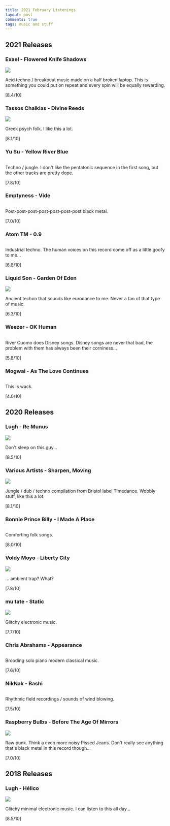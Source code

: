 ```yaml
---
title: 2021 February Listenings
layout: post
comments: true
tags: music and stuff
---
```


## 2021 Releases

### Exael - Flowered Knife Shadows

  ![](https://f4.bcbits.com/img/a1858629917_10.jpg)

  Acid techno / breakbeat music made on a half broken laptop. This is something you could put on repeat and every spin will be equally rewarding.

  [8.4/10]

### Tassos Chalkias - Divine Reeds

  ![](https://f4.bcbits.com/img/a1629176144_16.jpg)

  Greek psych folk. I like this a lot.

  [8.1/10]

### Yu Su - Yellow River Blue

  ![]()

  Techno / jungle. I don't like the pentatonic sequence in the first song, but the other tracks are pretty dope.

  [7.8/10]

### Emptyness - Vide

  ![]()

  Post-post-post-post-post-post-post black metal.

  [7.0/10]

### Atom TM - 0.9

  ![]()

  Industrial techno. The human voices on this record come off as a little goofy to me...

  [6.8/10]

### Liquid Son - Garden Of Eden

  ![](https://f4.bcbits.com/img/a3695451375_10.jpg)

  Ancient techno that sounds like eurodance to me. Never a fan of that type of music.

  [6.3/10]

### Weezer - OK Human

  ![]()

  River Cuomo does Disney songs. Disney songs are never that bad, the problem with them has always been their corniness...

  [5.8/10]

### Mogwai - As The Love Continues

  ![]()

  This is wack.

  [4.0/10]

## 2020 Releases

### Lugh - Re Munus

  ![](https://f4.bcbits.com/img/a2166690561_10.jpg)

  Don't sleep on this guy...

  [8.5/10]

### Various Artists - Sharpen, Moving

  ![](https://f4.bcbits.com/img/a2163956216_10.jpg)

  Jungle / dub / techno compilation from Bristol label Timedance. Wobbly stuff, like this a lot.

  [8.1/10]

### Bonnie Prince Billy - I Made A Place

  ![]()

  Comforting folk songs.

  [8.0/10]

### Voldy Moyo - Liberty City

  ![](https://f4.bcbits.com/img/a3106289296_10.jpg)

  ... ambient trap? What?

  [7.8/10]

### mu tate - Static

  ![](https://f4.bcbits.com/img/a2603740279_10.jpg)

  Glitchy electronic music.

  [7.7/10]

### Chris Abrahams - Appearance

  ![]()

  Brooding solo piano modern classical music.

  [7.6/10]

### NikNak - Bashi

  ![]()

  Rhythmic field recordings / sounds of wind blowing.

  [7.5/10]

### Raspberry Bulbs - Before The Age Of Mirrors

  ![](https://f4.bcbits.com/img/a4279676239_16.jpg)

  Raw punk. Think a even more noisy Pissed Jeans. Don't really see anything that's black metal in this record though...

  [7.0/10]

## 2018 Releases

### Lugh - Hélico

  ![](https://f4.bcbits.com/img/a2459101898_10.jpg)

  Glitchy minimal electronic music. I can listen to this all day...

  [8.5/10]
